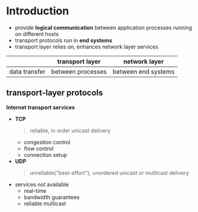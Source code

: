 # Introduction

- provide **logical communication** between application processes running on different hosts
- transport protocols run in **end systems**
- transport layer relies on, enhances network layer services

||transport layer|network layer|
|:----:|:----:|:----:|
|data transfer|between processes|between end systems|

## transport-layer protocols
**Internet transport services**
- **TCP**
  > reliable, in order unicast delivery
  - congestion control
  - flow control
  - connection setup
- **UDP**
  > unreliable("best-effort"), unordered unicast or multicast delivery
- services not available
  - real-time
  - bandwidth guarantees
  - reliable multicast